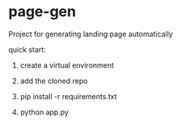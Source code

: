 # page-gen
Project for generating landing page automatically

quick start:

1) create a virtual environment

2) add the cloned repo 

3) pip install -r requirements.txt

4) python app.py

